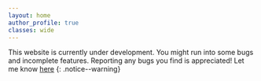 ```yaml
---
layout: home
author_profile: true
classes: wide
---
```


This website is currently under development.
You might run into some bugs and incomplete features.
Reporting any bugs you find is appreciated! Let me know [here](mailto:christophe.tav@gmail.com)
{: .notice--warning}

<!--
Welcome! As a computational biologist, I constantly dive into complex datasets and develop scripts to uncover biological insights. This blog serves as my knowledge repository, where I document and share the techniques and functions I frequently use but often forget, saving me from endless googling.

# Whether it’s an R script for plotting, a Python function for data manipulation, or command-line tricks for genomic analysis, it will be documented here.
-->